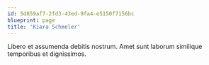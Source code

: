 ```yaml
---
id: 5d859af7-2fd3-43ed-9fa4-e5150f7156bc
blueprint: page
title: 'Kiara Schmeler'
---
```

Libero et assumenda debitis nostrum. Amet sunt laborum similique temporibus et dignissimos.